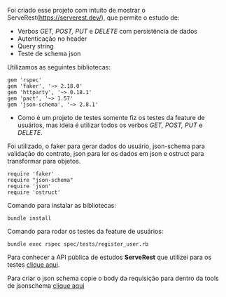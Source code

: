 Foi criado esse projeto com intuito de mostrar o ServeRest(https://serverest.dev/), que permite o estudo de:

- Verbos *GET, POST, PUT* e *DELETE* com persistência de dados
- Autenticação no header
- Query string
- Teste de schema json

Utilizamos as seguintes bibliotecas:
```
gem 'rspec'
gem 'faker', '~> 2.18.0'
gem 'httparty', '~> 0.18.1'
gem 'pact', '~> 1.57'
gem 'json-schema', '~> 2.8.1'
```

- Como é um projeto de testes somente fiz os testes da feature de usuários, mas ideia é utilizar todos os verbos *GET, POST, PUT* e *DELETE*.

Foi utilizado, o faker para gerar dados do usuário, json-schema para validação do contrato, json para ler os dados em json e ostruct para transformar para objetos.
```
require 'faker'
require "json-schema"
require 'json'
require 'ostruct'
```

Comando para instalar as bibliotecas:
```
bundle install
```

Comando para rodar os testes da feature de usuários:
```
bundle exec rspec spec/tests/register_user.rb
```

Para conhecer a API pública de estudos **ServeRest** que utilizei para os testes [clique aqui](https://serverest.dev/).

Para criar o json schema copie o body da requisição para dentro da tools de jsonschema [clique aqui](https://www.jsonschema.net/home)
